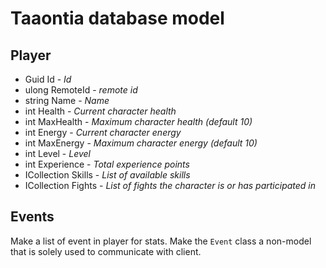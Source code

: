 ﻿# Taaontia database model

## Player

- Guid Id - _Id_
- ulong RemoteId - _remote id_
- string Name - _Name_
- int Health - _Current character health_
- int MaxHealth - _Maximum character health (default 10)_
- int Energy - _Current character energy_
- int MaxEnergy - _Maximum character energy (default 10)_
- int Level - _Level_
- int Experience - _Total experience points_
- ICollection<Skill> Skills - _List of available skills_
- ICollection<Fight> Fights - _List of fights the character is or has participated in_


## Events

Make a list of event in player for stats.
Make the `Event` class a non-model that is solely used to communicate with client.